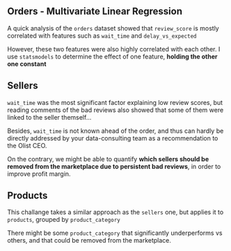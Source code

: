 ## Orders - Multivariate Linear Regression

A quick analysis of the `orders` dataset showed that `review_score` is mostly correlated with features such as `wait_time` and `delay_vs_expected`

However, these two features were also highly correlated with each other. I use `statsmodels` to determine the effect of one feature, **holding the other one constant**

## Sellers

`wait_time` was the most significant factor explaining low review scores, but reading comments of the bad reviews also showed that some of them were linked to the seller themself...

Besides, `wait_time` is not known ahead of the order, and thus can hardly be directly addressed by your data-consulting team as a recommendation to the Olist CEO.

On the contrary, we might be able to quantify **which sellers should be removed from the marketplace due to persistent bad reviews**, in order to improve profit margin.

## Products

This challange takes a similar approach as the `sellers` one, but applies it to `products`, grouped by `product_category`

There might be some `product_category` that significantly underperforms vs others, and that could be removed from the marketplace.
